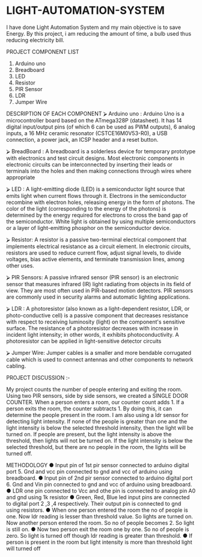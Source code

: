# LIGHT-AUTOMATION-SYSTEM
I have done Light Automation System and my main objective is to save Energy. By this project, i am reducing the amount of time, a bulb used thus reducing electricity bill. 

PROJECT COMPONENT LIST
1. Arduino uno
2. Breadboard
3. LED
4. Resistor
5. PIR Sensor
6. LDR 
7. Jumper Wire

DESCRIPTION OF EACH COMPONENT
⮚	Arduino uno : Arduino Uno is a microcontroller board based on the ATmega328P (datasheet). It has 14 digital input/output pins (of which 6 can be used as PWM outputs), 6 analog inputs, a 16 MHz ceramic resonator (CSTCE16M0V53-R0), a USB connection, a power jack, an ICSP header and a reset button. 

⮚	BreadBoard  : A breadboard is a solderless device for temporary prototype with electronics and test circuit designs. Most electronic components in electronic circuits can be interconnected by inserting their leads or terminals into the holes and then making connections through wires where appropriate

⮚	LED : A light-emitting diode (LED) is a semiconductor light source that emits light when current flows through it. Electrons in the semiconductor recombine with electron holes, releasing energy in the form of photons. The color of the light (corresponding to the energy of the photons) is determined by the energy required for electrons to cross the band gap of the semiconductor. White light is obtained by using multiple semiconductors or a layer of light-emitting phosphor on the semiconductor device.

⮚	Resistor: A resistor is a passive two-terminal electrical component that implements electrical resistance as a circuit element. In electronic circuits, resistors are used to reduce current flow, adjust signal levels, to divide voltages, bias active elements, and terminate transmission lines, among other uses. 

⮚	PIR Sensors: A passive infrared sensor (PIR sensor) is an electronic sensor that measures infrared (IR) light radiating from objects in its field of view. They are most often used in PIR-based motion detectors. PIR sensors are commonly used in security alarms and automatic lighting applications. 

⮚	LDR : A photoresistor (also known as a light-dependent resistor, LDR, or photo-conductive cell) is a passive component that decreases resistance with respect to receiving luminosity (light) on the component's sensitive surface. The resistance of a photoresistor decreases with increase in incident light intensity; in other words, it exhibits photoconductivity. A photoresistor can be applied in light-sensitive detector circuits

⮚	Jumper Wire: Jumper cables is a smaller and more bendable corrugated cable which is used to connect antennas and other components to network cabling.

PROJECT DISCUSSION :-

My project counts the number of people entering and exiting the room. Using two PIR sensors, side by side sensors, we created a SINGLE DOOR COUNTER. When a person enters a room, our counter count adds 1. If a person exits the room, the counter subtracts 1. By doing this, it can determine the people present in the room. I am also using a ldr sensor for detecting light intensity. If none of the people is greater than one and the light intensity is below the selected threshold intensity, then the light will be turned on. If people are present, but the light intensity is above the threshold, then lights will not be turned on. If the light intensity is below the selected threshold, but there are no people in the room, the lights will be turned off.

METHODOLOGY
●	Input pin of 1st pir sensor connected to arduino digital port 5. Gnd  and vcc pin connected to gnd and vcc of arduino using breadboard.
●	 Input pin of 2nd  pir sensor connected to arduino digital port 6. Gnd  and Vin pin connected to gnd and vcc of arduino using breadboard.
●	LDR one pin connected to Vcc and othe pin is connected to analog pin A0 and gnd using 1k resistor
●	Green, Red, Blue led input pins are connected to digital port 2 ,3 ,4 respectively. Their output pin is connected to gnd using resistors.
●	When one person entered the room the no of people is one. Now ldr reading is lesser than threshold value. So lights are turned on. Now another person entered the room. So no of people becomes 2. So light is still on. 
●	Now two person exit the room one by one. So no of people is zero. So light is turned off though ldr reading is greater than threshold. 
●	If  person is present in the room but light intensity is more than threshold light will turned off


